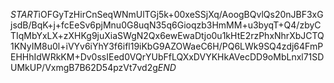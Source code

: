 $START$iOFGyTzHirCnSeqWNmUlTGj5k+00xeSSjXq/AoogBQvlQs20nJBF3xGjsdB/BqK+j+fcEeSv6pjMnu0G8uqN35q6Gioqzb3HmMM+u3byqT+Q4/zbyCTIqMbYxLX+zXHKg9juXiaSWgN2Qx6ewEwaDtjo0u1kHtE2rzPhxNhrXbJCTQ1KNyIM8u0l+iVYv6iYhY3f6ifl19iKbG9AZOWaeC6H/PQ6LWk9SQ4zdj64FmPEHHhIdWRkKM+Dv0ssIEed0VQrYUbFfLQXxDVYKHkAVecDD9oMbLnxl71SDUMkUP/VxmgB7B62D54pzVt7vd2g$END$